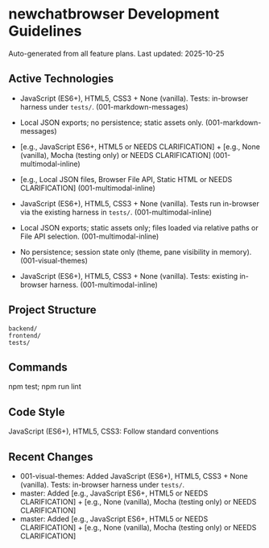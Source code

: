 ﻿# newchatbrowser Development Guidelines

Auto-generated from all feature plans. Last updated: 2025-10-25

## Active Technologies
- JavaScript (ES6+), HTML5, CSS3 + None (vanilla). Tests: in-browser harness under `tests/`. (001-markdown-messages)
- Local JSON exports; no persistence; static assets only. (001-markdown-messages)
- [e.g., JavaScript ES6+, HTML5 or NEEDS CLARIFICATION] + [e.g., None (vanilla), Mocha (testing only) or NEEDS CLARIFICATION] (001-multimodal-inline)
- [e.g., Local JSON files, Browser File API, Static HTML or NEEDS CLARIFICATION] (001-multimodal-inline)
- JavaScript (ES6+), HTML5, CSS3 + None (vanilla). Tests run in-browser via the existing harness in `tests/`. (001-multimodal-inline)
- Local JSON exports; static assets only; files loaded via relative paths or File API selection. (001-multimodal-inline)
- No persistence; session state only (theme, pane visibility in memory). (001-visual-themes)

- JavaScript (ES6+), HTML5, CSS3 + None (vanilla). Tests: existing in-browser harness. (001-multimodal-inline)

## Project Structure

```text
backend/
frontend/
tests/
```

## Commands

npm test; npm run lint

## Code Style

JavaScript (ES6+), HTML5, CSS3: Follow standard conventions

## Recent Changes
- 001-visual-themes: Added JavaScript (ES6+), HTML5, CSS3 + None (vanilla). Tests: in-browser harness under `tests/`.
- master: Added [e.g., JavaScript ES6+, HTML5 or NEEDS CLARIFICATION] + [e.g., None (vanilla), Mocha (testing only) or NEEDS CLARIFICATION]
- master: Added [e.g., JavaScript ES6+, HTML5 or NEEDS CLARIFICATION] + [e.g., None (vanilla), Mocha (testing only) or NEEDS CLARIFICATION]


<!-- MANUAL ADDITIONS START -->
<!-- MANUAL ADDITIONS END -->
